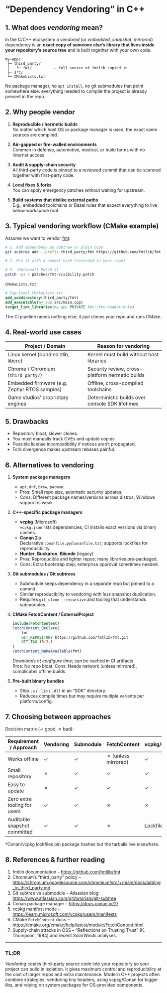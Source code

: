# “Dependency Vendoring” in C++

## 1. What does *vendoring* mean?

In the C/C++ ecosystem a *vendored* (or *embedded*, *snapshot*, *mirrored*) dependency is an **exact copy of someone else’s library that lives inside your repository’s source tree** and is built together with your own code.

```
my-app/
 ├─ third_party/
 │   └─ fmt/          ← full source of fmtlib copied in
 ├─ src/
 └─ CMakeLists.txt
```

No package manager, no `apt install`, no git submodules that point somewhere else: everything needed to compile the project is already present in the repo.

## 2. Why people vendor

1. **Reproducible / hermetic builds**  
   No matter which host OS or package manager is used, the exact same sources are compiled.

2. **Air-gapped or fire-walled environments**  
   Common in defense, automotive, medical, or build farms with no Internet access.

3. **Audit & supply-chain security**  
   All third-party code is pinned to a reviewed commit that can be scanned together with first-party code.

4. **Local fixes & forks**  
   You can apply emergency patches without waiting for upstream.

5. **Build systems that dislike external paths**  
   E.g., embedded toolchains or Bazel rules that expect everything to live below workspace root.

## 3. Typical vendoring workflow (CMake example)

Assume we want to vendor [fmt](https://github.com/fmtlib/fmt):

```bash
# 1. Add dependency as subtree or plain copy
git subtree add --prefix third_party/fmt https://github.com/fmtlib/fmt.git 10.2.1

# 2. Pin it with a commit hash (recorded in your repo)

# 3. (Optional) Patch it
patch -p1 < patches/fmt-visibility.patch
```

`CMakeLists.txt`:

```cmake
# Top–level CMakeLists.txt
add_subdirectory(third_party/fmt)
add_executable(my_app src/main.cpp)
target_link_libraries(my_app PRIVATE fmt::fmt-header-only)
```

The CI pipeline needs nothing else; it just clones your repo and runs CMake.

## 4. Real-world use cases

| Project / Domain               | Reason for vendoring                                            |
|--------------------------------|-----------------------------------------------------------------|
| Linux kernel (bundled zlib, libcrc) | Kernel must build without host libraries                     |
| Chrome / Chromium (`third_party/`)  | Security review, cross-platform hermetic builds              |
| Embedded firmware (e.g. Zephyr RTOS samples) | Offline, cross-compiled toolchains                    |
| Game studios’ proprietary engines | Deterministic builds over console SDK lifetimes               |

## 5. Drawbacks

* Repository bloat, slower clones.
* You must manually track CVEs and update copies.
* Possible license incompatibility if notices aren’t propagated.
* Fork divergence makes upstream rebases painful.

## 6. Alternatives to vendoring

1. **System package managers**

   * `apt`, `dnf`, `brew`, `pacman`.  
   * Pros: Small repo size, automatic security updates.  
   * Cons: Different package names/versions across distros; Windows support is weak.

2. **C++-specific package managers**

   * **vcpkg** (Microsoft)  
     `vcpkg.json` lists dependencies; CI installs exact versions via binary caches.
   * **Conan 2.x**  
     Declarative `conanfile.py`/`conanfile.txt`; supports lockfiles for reproducibility.
   * **Hunter**, **Buckaroo**, **Biicode** (legacy)  
   * Pros: Reproducible and lighter repos; many libraries pre-packaged.  
   * Cons: Extra bootstrap step; enterprise approval sometimes needed.

3. **Git submodules / Git subtrees**

   * Submodule keeps dependency in a separate repo but pinned to a commit.  
   * Similar reproducibility to vendoring with *less* snapshot duplication.  
   * Requires `git clone --recursive` and tooling that understands submodules.

4. **CMake FetchContent / ExternalProject**

   ```cmake
   include(FetchContent)
   FetchContent_Declare(
       fmt
       GIT_REPOSITORY https://github.com/fmtlib/fmt.git
       GIT_TAG 10.2.1
   )
   FetchContent_MakeAvailable(fmt)
   ```  
   *Downloads at configure time*; can be cached in CI artifacts.  
   Pros: No repo bloat. Cons: Needs network (unless mirrored), complicates offline builds.

5. **Pre-built binary bundles**

   * Ship `.a` / `.lib` / `.dll` in an “SDK” directory.  
   * Reduces compile times but may require multiple variants per platform/config.

## 7. Choosing between approaches

Decision matrix (✓ good, ✗ bad):

| Requirement / Approach            | Vendoring | Submodule | FetchContent | vcpkg/Conan | System pkg |
|-----------------------------------|-----------|-----------|--------------|-------------|------------|
| Works offline                     | ✓         | ✓         | ✗ (unless mirrored) | ✓ | ✓ |
| Small repository                  | ✗         | ✓         | ✓            | ✓           | ✓ |
| Easy to update                    | ✗         | ✓         | ✓            | ✓           | ✓ |
| Zero extra tooling for users      | ✓         | ✓         | ✗            | ✗           | ✗ |
| Auditable snapshot committed      | ✓         | ✓         | ✗            | Lockfile†   | ✗ |

†Conan/vcpkg lockfiles pin package hashes but the tarballs live elsewhere.

## 8. References & further reading

1. fmtlib documentation – https://github.com/fmtlib/fmt
2. Chromium’s “third_party” policy – https://chromium.googlesource.com/chromium/src/+/main/docs/adding_to_third_party.md
3. Git subtree vs submodule – Atlassian blog: https://www.atlassian.com/git/tutorials/git-subtree
4. Conan package manager – https://docs.conan.io/2/
5. vcpkg manifest mode – https://learn.microsoft.com/vcpkg/users/manifests
6. CMake `FetchContent` docs – https://cmake.org/cmake/help/latest/module/FetchContent.html
7. Supply-chain attacks in OSS – “Reflections on Trusting Trust” (K. Thompson, 1984) and recent SolarWinds analyses.

---

### TL;DR

*Vendoring* copies third-party source code into your repository so your project can build in isolation. It gives maximum control and reproducibility at the cost of larger repos and extra maintenance. Modern C++ projects often combine strategies: vendoring tiny headers, using vcpkg/Conan for bigger libs, and relying on system packages for OS-provided components.